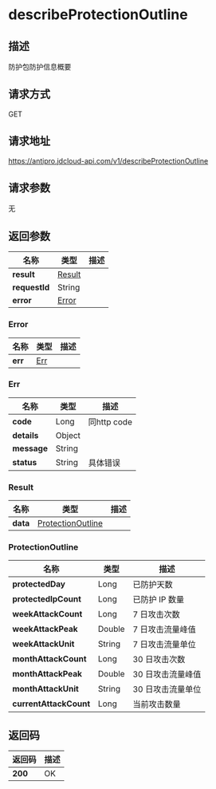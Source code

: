 # describeProtectionOutline


## 描述
防护包防护信息概要

## 请求方式
GET

## 请求地址
https://antipro.jdcloud-api.com/v1/describeProtectionOutline


## 请求参数
无


## 返回参数
|名称|类型|描述|
|---|---|---|
|**result**|[Result](describeprotectionoutline#result)| |
|**requestId**|String| |
|**error**|[Error](describeprotectionoutline#error)| |

### <div id="error">Error</div>
|名称|类型|描述|
|---|---|---|
|**err**|[Err](describeprotectionoutline#err)| |
### <div id="err">Err</div>
|名称|类型|描述|
|---|---|---|
|**code**|Long|同http code|
|**details**|Object| |
|**message**|String| |
|**status**|String|具体错误|
### <div id="result">Result</div>
|名称|类型|描述|
|---|---|---|
|**data**|[ProtectionOutline](describeprotectionoutline#protectionoutline)| |
### <div id="protectionoutline">ProtectionOutline</div>
|名称|类型|描述|
|---|---|---|
|**protectedDay**|Long|已防护天数|
|**protectedIpCount**|Long|已防护 IP 数量|
|**weekAttackCount**|Long|7 日攻击次数|
|**weekAttackPeak**|Double|7 日攻击流量峰值|
|**weekAttackUnit**|String|7 日攻击流量单位|
|**monthAttackCount**|Long|30 日攻击次数|
|**monthAttackPeak**|Double|30 日攻击流量峰值|
|**monthAttackUnit**|String|30 日攻击流量单位|
|**currentAttackCount**|Long|当前攻击数量|

## 返回码
|返回码|描述|
|---|---|
|**200**|OK|
